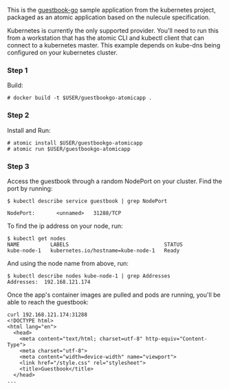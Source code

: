 This is the [guestbook-go](https://github.com/GoogleCloudPlatform/kubernetes/tree/master/examples/guestbook-go) sample application from the kubernetes project, packaged as an atomic application based on the nulecule specification. 

Kubernetes is currently the only supported provider. You'll need to run this from a workstation that has the atomic CLI and kubectl client that can connect to a kubernetes master. This example depends on kube-dns being configured on your kubernetes cluster.

### Step 1

Build:

```
# docker build -t $USER/guestbookgo-atomicapp .
```

### Step 2 

Install and Run:


```
# atomic install $USER/guestbookgo-atomicapp
# atomic run $USER/guestbookgo-atomicapp
```

### Step 3

Access the guestbook through a random NodePort on your cluster. Find the port by running:

```
$ kubectl describe service guestbook | grep NodePort

NodePort:		<unnamed>	31288/TCP
```

To find the ip address on your node, run:

```
$ kubectl get nodes
NAME          LABELS                               STATUS
kube-node-1   kubernetes.io/hostname=kube-node-1   Ready
```

And using the node name from above, run:

```
$ kubectl describe nodes kube-node-1 | grep Addresses
Addresses:	192.168.121.174
```

Once the app's container images are pulled and pods are running, you'll be able to reach the guestbook:

```
curl 192.168.121.174:31288
<!DOCTYPE html>
<html lang="en">
  <head>
    <meta content="text/html; charset=utf-8" http-equiv="Content-Type">
    <meta charset="utf-8">
    <meta content="width=device-width" name="viewport">
    <link href="/style.css" rel="stylesheet">
    <title>Guestbook</title>
  </head>
...
``` 
